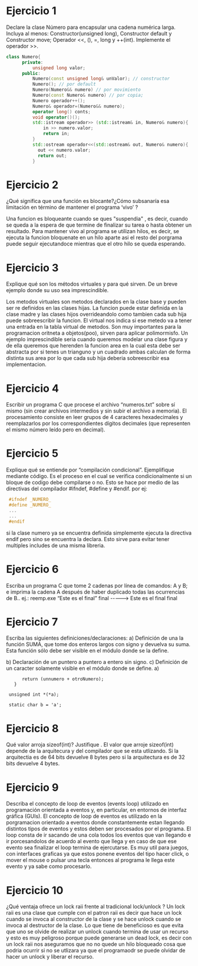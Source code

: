 # Ejercicio 1
Declare la clase Número para encapsular una cadena numérica larga. Incluya al menos: Constructor(unsigned long), Constructor default y Constructor 
move; Operador <<, (), =, long y ++(int). Implemente el operador >>.
```C++
class Numero{
      private:
          unsigned long valor;
      public:
          Numero(const unsigned long& unValor); // constructor
          Numero(); // por default
          Numero(Numero&& numero) // por movimiento
          Numero(const Numero& numero) // por copia;
          Numero operador++();
          Numero& operador=(Numero&& numero);
          operator long() conts;
          void operator()();
          std::istream operador>> (std::istream& in, Numero& numero){
              in >> numero.valor;
              return in;
          }
          std::ostream operador<<(std::ostream& out, Numero& numero){
            out << numero.valor;
            return out;
          }
```

          

# Ejercicio 2
¿Qué significa que una función es blocante?¿Cómo subsanaría esa limitación en término de mantener el programa ‘vivo’ ?

Una funcion es bloqueante cuando se ques "suspendia" , es decir, cuando se queda a la espera de que termine de finalizar su tarea o hasta obtener un resultado. Para mantener vivo al programa se utilizan hilos, es decir, se ejecuta la funcion bloquenate en un hilo aparte asi el resto del porgrama puede seguir ejecutandoce mientras que el otro hilo se queda esperando.

# Ejercicio 3
Explique qué son los métodos virtuales y para qué sirven. De un breve ejemplo donde su uso sea imprescindible.

Los metodos virtuales son metodos declarados en la clase base y pueden ser re definidos en las clases hijas. La funcion puede estar definida en la clase madre y las clases hijos overrideandolo como tambien cada sub hija puede sobreescribir la funcion. El virtual nos indica si ese metedo va a tener una entrada en la tabla virtual de metodos. Son muy importantes para la programacion oritneta a objetos(poo), sirven para aplicar polimormisfo. Un  ejemplo imprescindible seria cuando queremos modelar una clase figura y de ella queremos que herenden la funcion area en la cual esta debe ser abstracta por si tenes un trianguno y un cuadrado ambas calculan de forma distinta sus area por lo que cada sub hija deberia sobreescribir esa implementacion.

# Ejercicio 4
Escribir un programa C que procese el archivo “numeros.txt” sobre sí mismo (sin crear archivos intermedios y sin subir el archivo a memoria). 
El procesamiento consiste en leer grupos de 4 caracteres hexadecimales y reemplazarlos por los correspondientes dígitos decimales (que representen el 
mismo número leído pero en decimal).

# Ejercicio 5
Explique qué se entiende por “compilación condicional”. Ejemplifique mediante código.
Es el proceso en el cual se verifica condicionalmente si un bloque de codigo debe compilarse o no. Esto se hace por medio de las directivas del compilador #ifndef, #define y #endif. 
por ej:
```C
 #ifndef _NUMERO_
 #define _NUMERO_
 ...
 ...
 #endif 
 ```
 si la clase numero ya se encuentra definida simplemente ejecuta la directiva endif pero sino se encuentra la declara. Esto sirve para evitar tener multiples includes de una misma libreria. 
 
# Ejercicio 6
Escriba un programa C que tome 2 cadenas por línea de comandos: A y B; e imprima la cadena A después de haber duplicado todas las ocurrencias de B..
ej.: reemp.exe “Este es el final” final -----> Este es el final final

# Ejercicio 7
Escriba las siguientes definiciones/declaraciones:
a) Definición de una la función SUMA, que tome dos enteros largos con signo y devuelva su suma. Esta función sólo debe ser visible en el módulo donde se la define.

b) Declaración de un puntero a puntero a entero sin signo.
c) Definición de un caracter solamente visible en el módulo donde se define.
a)
``` static long int suma(long unNumero, long otroNUmero){
      return (unnumero + otroNumero);
   }
 ```
 
 ` unsigned int *(*a);`
 
 ` static char b = 'a';`
 
# Ejercicio 8
Qué valor arroja sizeof(int)? Justifique .
El valor que arroje sizeof(int) depende de la arquitecura y del compilador que se esta utlizando. Si la arquitectia es de 64 bits devuelve 8 bytes pero si la arquitectura es de 32 bits devuelve 4 bytes. 
# Ejercicio 9 
Describa el concepto de loop de eventos (events loop) utilizado en programación orientada a eventos y, en particular, en entornos de interfaz gráfica (GUIs).
El concepto de loop de eventos es utilizado en la porgramacion orientado a eventos donde constantemente estan llegando distintos tipos de eventos y estos deben ser procesados por el programa. El loop consta de ir sacando de una cola todos los eventos que van llegando e ir porcesandolos de acuerdo al evento que llega y en caso de que ese evento sea finalizar el loop termina de ejercutarse. Es muy util para juegos, con interfaces graficas ya que estos ponene eventos del tipo hacer click, o mover el mouse o pulsar una tecla entonces al programa le llega este evento y ya sabe como procesarlo. 

# Ejercicio 10 
¿Qué ventaja ofrece un lock raii frente al tradicional lock/unlock ?
Un lock raii es una clase que cumple con el patron raii es decir que hace un lock cuando se invoca al constructor de la clase y se hace unlock cuando se invoca al destructor de la clase. Lo que tiene de beneficioso es que evita que uno se olvide de realizar un unlock cuando termina de usar un recurso y esto es muy peligroso porque puede generarse un dead lock, es decir con un lock raii nos aseguramos que no no quede un hilo bloqueado cosa que podria ocurrir si no se utlizara ya que el programaodr se puede olvidar de hacer un unlock y liberar el recurso. 
